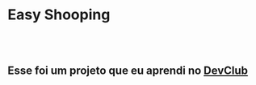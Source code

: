 <h1>Easy Shooping</h1>
<br>
<br>
<h2> Esse foi um projeto que eu aprendi no <a href="https://rodolfomori.com.br/devclub">DevClub</a></h2>
<img src="https://github.com/LekaRegina/Easy-Shopping/blob/master/Assents/c%C3%B3pia%20de%20Captura%20de%20Tela%202023-07-28%20%C3%A0s%2015.29.28.png?raw=true)https://github.com/LekaRegina/Easy-Shopping/blob/master/Assents/c%C3%B3pia%20de%20Captura%20de%20Tela%202023-07-28%20%C3%A0s%2015.29.28.png?raw=true>
